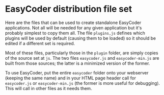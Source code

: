  # EasyCoder distribution file set
 
 Here are the files that can be used to create standalone EasyCoder applications. Not all will be needed for any given application but it's probably simplest to copy them all. The file `plugins,js` defines which plugins will be used by default (causing them to be loaded) so it should be edited if a different set is required.
 
 Most of these files, particularly those in the `plugin` folder, are simply copies of the source set at `js`. The two files `easycoder.js` and `easycoder-min.js` are built from those sources; the latter is a minimized version of the former.

 To use EasyCoder, put the entire `easycoder` folder onto your webserver (keeping the same name) and in your HTML page header call for `easycoder.js` or `easycoder-min.js` (the former is more useful for debugging). This will call in other files as it needs them.
